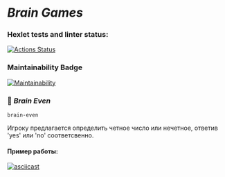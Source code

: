 # ***Brain Games***
### Hexlet tests and linter status:
[![Actions Status](https://github.com/Xequrt/python-project-49/actions/workflows/hexlet-check.yml/badge.svg)](https://github.com/Xequrt/python-project-49/actions)
### Maintainability Badge
[![Maintainability](https://api.codeclimate.com/v1/badges/112295c7babf37b3d083/maintainability)](https://codeclimate.com/github/Xequrt/python-project-49/maintainability)

### :game_die: ***Brain Even***
`brain-even`

Игроку предлагается определить четное число или нечетное, ответив 'yes' или 'no' соответсвенно.
#### Пример работы:
[![asciicast](https://asciinema.org/a/MkagO9MMiIHmLYyb1Jadlx5tE.svg)](https://asciinema.org/a/MkagO9MMiIHmLYyb1Jadlx5tE)